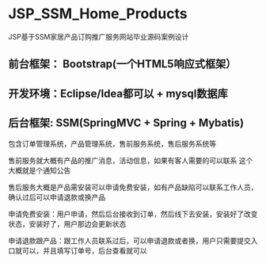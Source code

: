 # JSP_SSM_Home_Products
JSP基于SSM家居产品订购推广服务网站毕业源码案例设计
## 前台框架： Bootstrap(一个HTML5响应式框架）
## 开发环境：Eclipse/Idea都可以 + mysql数据库
## 后台框架: SSM(SpringMVC + Spring + Mybatis)

包含订单管理系统，产品管理系统，售前服务系统，售后服务系统等

售前服务就大概有产品的推广消息，活动信息，如果有客人需要的可以联系 这个大概就是个通知公告

售后服务大概是产品需安装可以申请免费安装，如有产品缺陷可以联系工作人员，确认过后可以申请退款或换产品

申请免费安装：用户申请，然后后台接收到订单，然后线下去安装，安装好了改变状态，安装好了，用户那边会更新状态

申请退款跟产品：跟工作人员联系过后，可以申请退款或者换，用户只需要提交入口就可以，并且填写订单号，后台查看就可以

